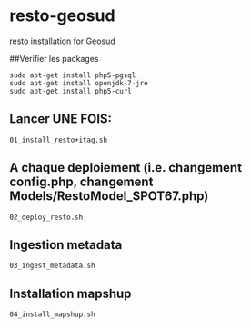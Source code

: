 # resto-geosud
resto installation for Geosud

##Verifier les packages

    sudo apt-get install php5-pgsql
    sudo apt-get install openjdk-7-jre
    sudo apt-get install php5-curl


## Lancer UNE FOIS:

    01_install_resto+itag.sh


## A chaque deploiement (i.e. changement config.php, changement Models/RestoModel_SPOT67.php)

    02_deploy_resto.sh


## Ingestion metadata

    03_ingest_metadata.sh

## Installation mapshup

    04_install_mapshup.sh
